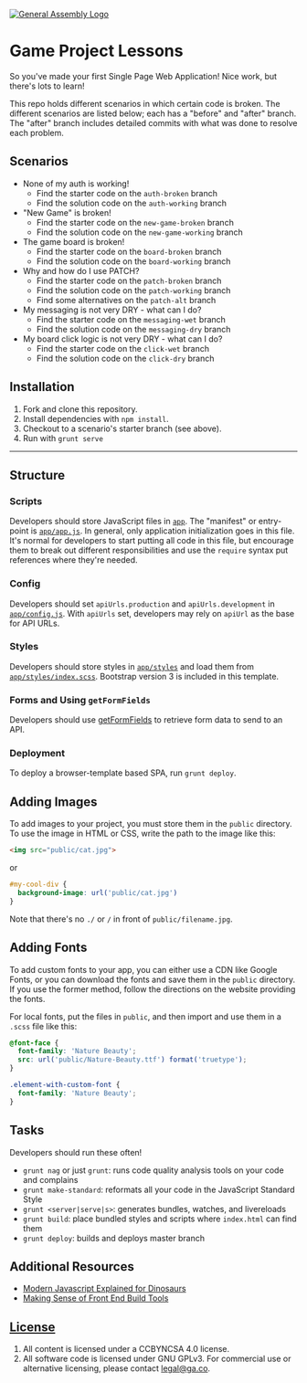 [![General Assembly Logo](https://camo.githubusercontent.com/1a91b05b8f4d44b5bbfb83abac2b0996d8e26c92/687474703a2f2f692e696d6775722e636f6d2f6b6538555354712e706e67)](https://generalassemb.ly/education/web-development-immersive)

# Game Project Lessons

So you've made your first Single Page Web Application! Nice work, but there's lots to learn!

This repo holds different scenarios in which certain code is broken. The
different scenarios are listed below; each has a "before" and "after" branch.
The "after" branch includes detailed commits with what was done to resolve
each problem.

## Scenarios

- None of my auth is working!
  - Find the starter code on the `auth-broken` branch
  - Find the solution code on the `auth-working` branch
- "New Game" is broken!
  - Find the starter code on the `new-game-broken` branch
  - Find the solution code on the `new-game-working` branch
- The game board is broken!
  - Find the starter code on the `board-broken` branch
  - Find the solution code on the `board-working` branch
- Why and how do I use PATCH?
  - Find the starter code on the `patch-broken` branch
  - Find the solution code on the `patch-working` branch
  - Find some alternatives on the `patch-alt` branch
- My messaging is not very DRY - what can I do?
  - Find the starter code on the `messaging-wet` branch
  - Find the solution code on the `messaging-dry` branch
- My board click logic is not very DRY - what can I do?
  - Find the starter code on the `click-wet` branch
  - Find the solution code on the `click-dry` branch

## Installation

1. Fork and clone this repository.
1. Install dependencies with `npm install`.
2. Checkout to a scenario's starter branch (see above).
1. Run with `grunt serve`

---

## Structure

### Scripts

Developers should store JavaScript files in [`app`](app).
The "manifest" or entry-point is
[`app/app.js`](app/app.js). In general, only
application initialization goes in this file. It's normal for developers to
start putting all code in this file, but encourage them to break out different
responsibilities and use the `require` syntax put references where they're
needed.

### Config

Developers should set `apiUrls.production` and `apiUrls.development` in
[`app/config.js`](app/config.js).  With
`apiUrls` set, developers may rely on `apiUrl` as the base for API
URLs.

### Styles

Developers should store styles in [`app/styles`](app/styles) and load them
from [`app/styles/index.scss`](app/styles/index.scss). Bootstrap version 3 is
included in this template.

### Forms and Using `getFormFields`

Developers should use [getFormFields](get-form-fields.md) to retrieve form data
to send to an API.

### Deployment

To deploy a browser-template based SPA, run `grunt deploy`.

## Adding Images

To add images to your project, you must store them in the `public` directory.
To use the image in HTML or CSS, write the path to the image like this:

```html
<img src="public/cat.jpg">
```
or
```css
#my-cool-div {
  background-image: url('public/cat.jpg')
}
```

Note that there's no `./` or `/` in front of `public/filename.jpg`.

## Adding Fonts

To add custom fonts to your app, you can either use a CDN like Google Fonts, or
you can download the fonts and save them in the `public` directory. If you use
the former method, follow the directions on the website providing the fonts.

For local fonts, put the files in `public`, and then import and use them in a
`.scss` file like this:

```scss
@font-face {
  font-family: 'Nature Beauty';
  src: url('public/Nature-Beauty.ttf') format('truetype');
}

.element-with-custom-font {
  font-family: 'Nature Beauty';
}
```

## Tasks

Developers should run these often!

- `grunt nag` or just `grunt`: runs code quality analysis tools on your code
    and complains
- `grunt make-standard`: reformats all your code in the JavaScript Standard Style
- `grunt <server|serve|s>`: generates bundles, watches, and livereloads
- `grunt build`: place bundled styles and scripts where `index.html` can find
    them
- `grunt deploy`: builds and deploys master branch


## Additional Resources

- [Modern Javascript Explained for Dinosaurs](https://medium.com/@peterxjang/modern-javascript-explained-for-dinosaurs-f695e9747b70)
- [Making Sense of Front End Build Tools](https://medium.freecodecamp.org/making-sense-of-front-end-build-tools-3a1b3a87043b)

## [License](LICENSE)

1. All content is licensed under a CC­BY­NC­SA 4.0 license.
1. All software code is licensed under GNU GPLv3. For commercial use or
    alternative licensing, please contact legal@ga.co.
